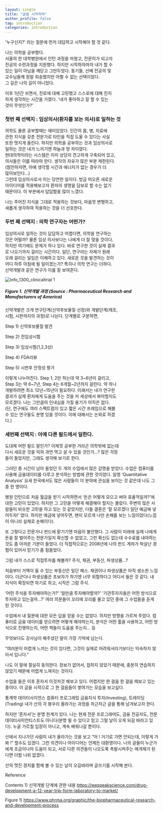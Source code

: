 ```yaml
---
layout: single
title: "글을 시작하며"
author_profile: false
tag: introduction
categories: introduction
---
```


'누구신지?' 라는 질문에 먼저 대답하고 시작해야 할 것 같다.  
 
나는 의학을 공부했다.  
서울의 한 대학병원에서 인턴 과정을 마쳤고, 전문의가 되고자  
전공의 수련과정을 지원했다. 하지만 시작하자마자 내가 할 수  
있는 일이 아님을 깨닫고 그만두었다. 동기들, 선배 전공의 및  
교수님들께 정말 죄송했지만 어쩔 수 없는 선택이었다.  
그 길은 나의 길이 아니었다.  
 
이후 1년간 쉬면서, 진로에 대해 고민했고 스스로에 대해 진지  
하게 생각하는 시간을 가졌다. '내가 좋아하고 잘 할 수 있는  
것이 무엇인가?'
 
### 첫번 째 선택지 : 임상의사(환자를 보는 의사)로 일하는 것  
 
의학도 물론 공부할때는 재미있었다. 인간의 몸, 병, 치료에  
관한 지식을 갖춘 전문가로 타인을 직접 도울 수 있다는 사실  
또한 멋지게 들린다. 하지만 의학을 공부하는 것과 임상의사로  
일하는 것은 내가 느끼기엔 하늘과 땅 차이였다.  
현대의학이라는 시스템은 이미 상당히 견고하게 구축되어 있고,  
의사들은 이를 따라야 한다. 생각의 자유가 많은 부분 제한된다.  
(첨언하자면, 아예 생각할 시간과 에너지가 없는 경우가 더   
많아보인다…)  
그런데 임상의사로서 이는 당연한 일이다. 방금 떠오른 새로운  
아이디어를 적용해보고자 환자의 생명을 담보로 할 수는 없기  
때문이다. 이 부분에서 답답함을 많이 느꼈다.  
 
나는 주어진 지식을 그대로 적용하는 것보다, 마음껏 변형하고,  
새롭게 생각하여 적용하는 것을 더 선호한다.  
 
### 두번 째 선택지 : 의학 연구자는 어떤가?  
 
임상의사로 일하는 것이 답답하고 어렵다면, 의학을 연구하는  
것은 어떨까? 물론 임상 의사보다는 나에게 더 잘 맞을 것이다.  
하지만 여기에도 문제가 하나 있다. 바로 연구한 것이 실제 결과  
로 나오기까지 걸리는 시간이다. 일단, 연구라는 자체가 원래  
오래 걸리는 일임은 이해하고 있다. 새로운 것을 발견하는 것이  
어디 하루 아침에 될 일이겠는가? 특히나 의학 연구는 더하다.  
신약개발과 같은 연구가 이를 잘 보여준다. 

![info_1300_clinicaltrial 1](https://user-images.githubusercontent.com/34860302/50129787-f1c7fa00-02bd-11e9-990a-cb91e4671cc7.jpg)
 
##### Figure 1. 신약개발 과정 (Source : Pharmaceutical Research and Manufacturers of America)  
 
신약개발은 크게 연구단계(신약후보물질 선정)와 개발단계(제조,  
시험, 시판까지의 과정)로 나뉜다. 단계별로 구분하면,  
 
Step 1) 신약후보물질 발견  
 
Step 2) 전임상시험  
 
Step 3) 임상시험(1,2,3상)  
 
Step 4) FDA리뷰  
 
Step 5) 시판후 안정성 평가  
 
이렇게 나누어진다. Step 1, 2만 하는데 약 3~6년이 걸리고,  
Step 3는 약 6~7년, Step 4는 6개월~2년까지 걸린다. 약 하나  
개발하려면 최소 12년~15년이 필요하다. 이래서는 내가 연구한  
결과가 실제 환자에게 도움을 주는 것을 저 세상에서 봐야할지도  
모르겠다. 나는 그만큼의 인내심을 가질 용기가 아직은 없다.  
(단, 연구에도 여러 스펙트럼이 있고 짧은 시간 프레임으로 해볼  
수 있는 연구들도 분명 있을 것이다. 이에 대해서는 논외로 하겠  
다.)
 
### 세번째 선택지 : 아예 다른 필드에서 일한다.  
 
도대체 어떤 필드 말인가? 이제껏 공부한 거라곤 의학밖에 없는데  
다시 새로운 것을 익혀 과연 먹고 살 수 있을 것인가…? 많은 걱정  
들이 들었지만, 그래도 생각해 보기로 한다.  
 
그러던 중 시간이 남아 들었던 두 개의 수업에서 많은 감명을 받았다. 수업은 컴퓨터를 사용해 금융데이터를 다루고 분석하는 방법에 관한 것이었다. 일명 ‘Quantitative Analysis’ 요새 한국에서도 많은 사람들이 이 분야에 관심을 보이는 것 같은데 나도 그 중 한 명이다.

병원 인턴으로 처음 월급을 받기 시작하면서 ‘돈은 어떻게 모으고 써야 효율적일까?’에 대한 고민이 있었다. 하지만 그 고민을 어떻게 해결해야 할지는 몰랐다. 주변의 많은 사람들이 비슷한 고민을 하고 있는 것 같았지만, 다들 결론은 ‘잘 모르겠다 일단 예금에 넣어두자!’ 였다. 하지만 예금에 넣어두면, 왠지 모르게 나만 손해를 보는 느낌이었다(느낌이 아니라 실제로 손해이다).

또 그렇다고 전문가나 펀드에 맡기기엔 마음이 불안했다. 그 사람이 미래에 실제 나에게 돈을 잘 벌어주는 전문가일지 확신할 수 없었고, 그런 확신도 없는데 수수료를 내야하는 것도 좀 아까운 기분이 들었다. 더 직접적으로는 2008년에 나의 펀드 계좌가 박살난 경험이 있어서 믿기가 좀 힘들었다.

그럼 내가 스스로 직접투자를 해볼까? 주식, 채권, 부동산, 파생상품…?

처음부터 거액이 들 수 있는 부동산은 일단 패스. 채권이나 파생상품은 아직 생소한 느낌이다. 더군다나 파생상품은 초보자가 하기엔 너무 위험하다고 어디서 들은 것 같다. 내 지식이 확장되면 하기로 하고, 시작은 그럼 주식.

‘어떤 주식을 투자해야하는가?’
‘얼만큼 투자해야할까?’
‘기관투자자들은 어떤 방식으로 투자하고 있는걸까…?’
여러 의문들이 꼬리에 꼬리를 물고 있던 중에 그 수업들을 듣게 된 것이다.

수업에서 내 질문에 대한 모든 답을 얻을 수는 없었다. 하지만 방향을 가르쳐 주었다. 컴퓨터로 금융 데이터를 얻으려면 어떻게 해야하는지, 분석은 어떤 툴을 사용하고, 어떤 방식으로 진행하는지, 어떤 책들이 도움을 주는지… 등

무엇보다도 강사님이 해주셨던 말이 가장 기억에 남는다.

“여러분이 어렵게 느끼는 것이 있다면, 그것이 실제로 어려워서라기보다는 익숙하지 않아서 입니다.”

나도 이 말에 절실히 동의한다. 정보가 없어서, 접하지 않았기 때문에, 충분히 연습하지 않았기 때문에 어렵게 느껴지는 것이다.

수업을 들은 이후 혼자서 이것저것 해보고 있다. 어렵지만 한 걸음 한 걸음 떼보고 있는 중이다. 이 글을 시작으로 그 한 걸음들이 쌓여가는 모습을 보고싶다.

통계학
데이터사이언스
컴퓨터 프로그래밍
금융지식
투자(Investing), 트레이딩(Trading)
내가 산의 각 봉우리 올라가는 과정을 차근차근 글을 통해 남겨보고자 한다.

하지만 ‘혼자서’는 분명 한계가 있다. 나는 현재 전문 프로그래머도, 금융 전공자도, 전문 데이터사이언티스트도 아니다(분명 될 수 있다고 믿고 그럴 날이 오게 되길 바라고 있다). 누굴 가르칠 입장이 아니고, 계속 배워나갈 뿐이다.

산에서 지나가던 사람이 내가 올라가는 것을 보고 “어 ! 거기로 가면 안되는데, 이렇게 가봐 !” 할수도 있겠다. 그런 의견이나 아이디어는 언제든 대환영이다. 나의 글들이 누군가에게 조금이나마 도움이 되고, 서로 다른 의견들이 나오도록 촉발시켜주는 매개체가 된다면 더할 나위 없겠다.

산의 멋진 경치를 함께 볼 수 있는 날이 오길바라며 글쓰기를 시작해 본다.

Reference

Contents 1) 신약개발 단계에 관한 내용 https://wespeakscience.com/drug-development-a-12-year-trip-form-laboratory-to-market/

Figure 1) https://www.phrma.org/graphic/the-biopharmaceutical-research-and-development-process 
 
